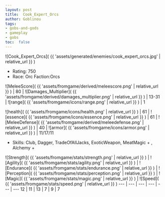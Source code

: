 ```yaml
---
layout: post
title:  Cook_Expert_Orcs
author: Goblinou
tags:
- gobs-and-gods
- gameplay
- gobs
toc:  false
---
```


![Cook_Expert_Orcs]( {{ 'assets/generated/enemies/cook_expert_orcs.jpg' | relative_url }} )
- Rating: 750
- Race: Orc  Faction:Orcs

![MeleeScore]( {{ 'assets/fromgame/derived/meleescore.png' | relative_url }} ) | 80 | ![Damages_Multiplier]( {{ 'assets/fromgame/derived/damages_multiplier.png' | relative_url }} ) | 13-31 | ![range]( {{ 'assets/fromgame/icons/range.png' | relative_url }} ) | 1


![health]( {{ 'assets/fromgame/icons/health.png' | relative_url }} ) | 61 | ![essence]( {{ 'assets/fromgame/icons/essence.png' | relative_url }} ) | 61 | ![MeleeDefense]( {{ 'assets/fromgame/derived/meleedefense.png' | relative_url }} ) | 40 | ![armor]( {{ 'assets/fromgame/icons/armor.png' | relative_url }} ) | 11/17/11

* Skills: Club, Dagger, TradeOfAllJacks, ExoticWeapon, MeatMagic + , Alchemy + 

![Strength]( {{ 'assets/fromgame/stats/strength.png' | relative_url }} ) | ![Agility]( {{ 'assets/fromgame/stats/agility.png' | relative_url }} ) | ![Endurance]( {{ 'assets/fromgame/stats/endurance.png' | relative_url }} ) | ![Perception]( {{ 'assets/fromgame/stats/perception.png' | relative_url }} ) | ![Magic]( {{ 'assets/fromgame/stats/magic.png' | relative_url }} ) | ![Speed]( {{ 'assets/fromgame/stats/speed.png' | relative_url }} )
--- | --- | --- | --- | --- | ---
12 | 11 | 13 | 7 | 9 | 7
